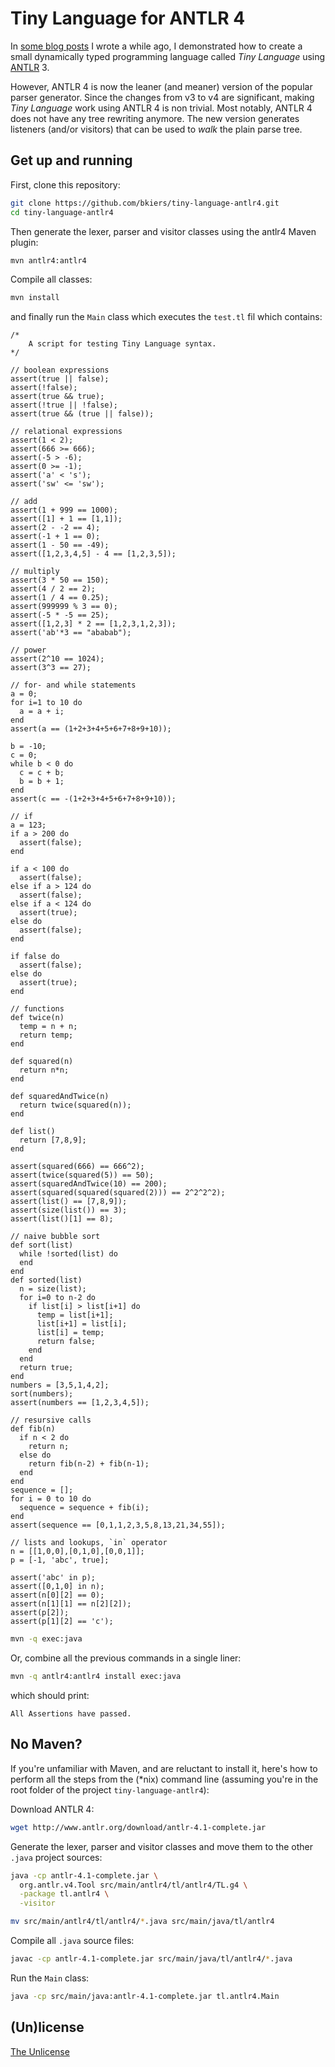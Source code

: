 # Tiny Language for ANTLR 4

In [some blog posts](http://web.archive.org/web/20140519034030/http://bkiers.blogspot.nl/2011/03/creating-your-own-programming-language.html)
I wrote a while ago, I demonstrated how to create a small dynamically typed programming language
called *Tiny Language* using [ANTLR](http://www.antlr.org/) 3.

However, ANTLR 4 is now the leaner (and meaner) version of the popular parser generator. Since the
changes from v3 to v4 are significant, making *Tiny Language* work using ANTLR 4 is non trivial.
Most notably, ANTLR 4 does not have any tree rewriting anymore. The new version generates listeners
(and/or visitors) that can be used to *walk* the plain parse tree.

## Get up and running

First, clone this repository:

```bash
git clone https://github.com/bkiers/tiny-language-antlr4.git
cd tiny-language-antlr4
```

Then generate the lexer, parser and visitor classes using the antlr4 Maven plugin:

```bash
mvn antlr4:antlr4
```

Compile all classes:

```bash
mvn install
```

and finally run the `Main` class which executes the `test.tl` fil which contains:

```
/*
    A script for testing Tiny Language syntax.
*/

// boolean expressions
assert(true || false);
assert(!false);
assert(true && true);
assert(!true || !false);
assert(true && (true || false));

// relational expressions
assert(1 < 2);
assert(666 >= 666);
assert(-5 > -6);
assert(0 >= -1);
assert('a' < 's');
assert('sw' <= 'sw');

// add
assert(1 + 999 == 1000);
assert([1] + 1 == [1,1]);
assert(2 - -2 == 4);
assert(-1 + 1 == 0);
assert(1 - 50 == -49);
assert([1,2,3,4,5] - 4 == [1,2,3,5]);

// multiply
assert(3 * 50 == 150);
assert(4 / 2 == 2);
assert(1 / 4 == 0.25);
assert(999999 % 3 == 0);
assert(-5 * -5 == 25);
assert([1,2,3] * 2 == [1,2,3,1,2,3]);
assert('ab'*3 == "ababab");

// power
assert(2^10 == 1024);
assert(3^3 == 27);

// for- and while statements
a = 0;
for i=1 to 10 do
  a = a + i;
end
assert(a == (1+2+3+4+5+6+7+8+9+10));

b = -10;
c = 0;
while b < 0 do
  c = c + b;
  b = b + 1;
end
assert(c == -(1+2+3+4+5+6+7+8+9+10));

// if
a = 123;
if a > 200 do
  assert(false);
end

if a < 100 do
  assert(false);
else if a > 124 do
  assert(false);
else if a < 124 do
  assert(true);
else do
  assert(false);
end

if false do
  assert(false);
else do
  assert(true);
end

// functions
def twice(n)
  temp = n + n;
  return temp;
end

def squared(n)
  return n*n;
end

def squaredAndTwice(n)
  return twice(squared(n));
end

def list()
  return [7,8,9];
end

assert(squared(666) == 666^2);
assert(twice(squared(5)) == 50);
assert(squaredAndTwice(10) == 200);
assert(squared(squared(squared(2))) == 2^2^2^2);
assert(list() == [7,8,9]);
assert(size(list()) == 3);
assert(list()[1] == 8);

// naive bubble sort
def sort(list)
  while !sorted(list) do
  end
end
def sorted(list)
  n = size(list);
  for i=0 to n-2 do
    if list[i] > list[i+1] do
      temp = list[i+1];
      list[i+1] = list[i];
      list[i] = temp;
      return false;
    end
  end
  return true;
end
numbers = [3,5,1,4,2];
sort(numbers);
assert(numbers == [1,2,3,4,5]);

// resursive calls
def fib(n)
  if n < 2 do
    return n;
  else do
    return fib(n-2) + fib(n-1);
  end
end
sequence = [];
for i = 0 to 10 do
  sequence = sequence + fib(i);
end
assert(sequence == [0,1,1,2,3,5,8,13,21,34,55]);

// lists and lookups, `in` operator
n = [[1,0,0],[0,1,0],[0,0,1]];
p = [-1, 'abc', true];

assert('abc' in p);
assert([0,1,0] in n);
assert(n[0][2] == 0);
assert(n[1][1] == n[2][2]);
assert(p[2]);
assert(p[1][2] == 'c');

```

```bash
mvn -q exec:java
```

Or, combine all the previous commands in a single liner:

```bash
mvn -q antlr4:antlr4 install exec:java
```

which should print:

```
All Assertions have passed.
```

## No Maven?

If you're unfamiliar with Maven, and are reluctant to install it, here's how
to perform all the steps from the (*nix) command line (assuming you're in the
root folder of the project `tiny-language-antlr4`):

Download ANTLR 4:

```bash
wget http://www.antlr.org/download/antlr-4.1-complete.jar
```

Generate the lexer, parser and visitor classes and move them to the other
`.java` project sources:

```bash
java -cp antlr-4.1-complete.jar \
  org.antlr.v4.Tool src/main/antlr4/tl/antlr4/TL.g4 \
  -package tl.antlr4 \
  -visitor

mv src/main/antlr4/tl/antlr4/*.java src/main/java/tl/antlr4
```

Compile all `.java` source files:

```bash
javac -cp antlr-4.1-complete.jar src/main/java/tl/antlr4/*.java
```

Run the `Main` class:

```bash
java -cp src/main/java:antlr-4.1-complete.jar tl.antlr4.Main
```

## (Un)license

[The Unlicense](hhttp://unlicense.org)
